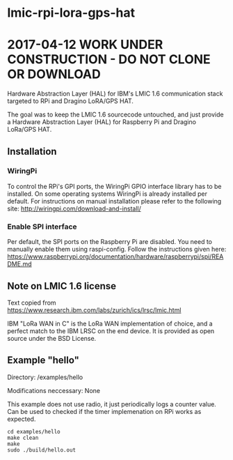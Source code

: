 # lmic-rpi-lora-gps-hat


# 2017-04-12 WORK UNDER CONSTRUCTION - DO NOT CLONE OR DOWNLOAD

Hardware Abstraction Layer (HAL) for IBM's LMIC 1.6 communication stack 
targeted to RPi and Dragino LoRA/GPS HAT.

The goal was to keep the LMIC 1.6 sourcecode untouched, and just provide a
Hardware Abstraction Layer (HAL) for Raspberry Pi and Dragino LoRa/GPS HAT.

## Installation

### WiringPi
To control the RPi's GPI ports, the WiringPi GPIO interface library has to
be installed. On some operating systems WiringPi is already installed per
default. For instructions on manual installation please refer to the 
following site: 
http://wiringpi.com/download-and-install/

### Enable SPI interface
Per default, the SPI ports on the Raspberry Pi are disabled. You need to
manually enable them using raspi-config.
Follow the instructions given here: 
https://www.raspberrypi.org/documentation/hardware/raspberrypi/spi/README.md

## Note on LMIC 1.6 license
Text copied from https://www.research.ibm.com/labs/zurich/ics/lrsc/lmic.html

IBM "LoRa WAN in C" is the LoRa WAN implementation of choice, and a perfect
match to the IBM LRSC on the end device. It is provided as open source under 
the BSD License.

## Example "hello"
Directory: /examples/hello

Modifications neccessary: None

This example does not use radio, it just periodically logs a counter value.
Can be used to checked if the timer implemenation on RPi works as expected.

    cd examples/hello
    make clean
    make
    sudo ./build/hello.out
